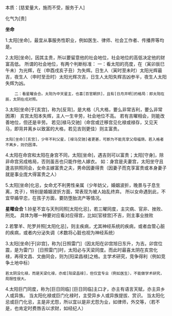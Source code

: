 本质：[慈爱量大，施而不受，服务于人]

化气为[贵]

**坐命**

1.太阳[坐命]，最宜从事服务性职业，例如医生、律师、社会工作者、传播界等均是。

2.太阳[坐命]，因其主贵，所以要留意他的社会地位，社会地位的高低决定他的财富高低。
    所谓的社会地位，有两个判断标准：
        一：看太阳的亮度，在（寅卯辰巳午未）为光辉，在（申酉戌亥子丑）为失辉。日生人（寅时至未时）太阳光辉最吉，夜生人（申时至丑时）太阳光辉次吉，日生人太阳失辉吉凶参半，夜生人太阳失辉为凶。

        二：看星曜会合。太阳为中天星主，也喜[百官朝拱]，且有[日月并明]的格局：即太阳在辰，太阴在戌对照。

3.太阳[坐命]于[亥宫]，称为[反背]，是大格（凡大格，要么非常吉利，要么非常困滞）
    亥宫太阳本失辉，主人一生辛劳，社会地位不高。
    若有吉曜相会，则能改善地位，但还是辛劳。
    若见[禄马交驰]（命宫或迁移宫见化禄或禄存，又见天马，即背井离乡以致富的大格，若见吉则更佳）则主富贵。
    
    太阳[坐命][亥宫]，少年不利父星，[禄马交驰]者更甚，可断为不能克享父母福荫，若入格者不离乡，则仍困滞。


4.太阳在命宫和太阳在身宫不同，太阳[坐命]，遇吉则可以富贵；太阳[守身]，除非命宫另成格局，否则虽吉也只能作他人嫁衣。
    如：身宫是夫妻宫，太阳坐守且逢吉拱照同会，女命主嫁富贵之夫，男命因妻得贵（因妻子而克享富贵或本身妻子就是事业庞大得富贵之人）

5.太阳[坐命]化忌，女命尤不利男性亲属（少年妨父，婚姻波折，晚景与子息生离，克子），特别是婚姻波折方面，常表现为被人始乱终弃。
    所以女命遇到此，不宜早婚早恋，在孩子方面，要防堕胎流产等情况。

**星曜会合**
1.铃星不宜与天刑同照[太阳化忌]，若三曜同度，主灾病、官非、挫败、刑克。
    具体为哪一种要对应看对应得宫，比如[官禄宫]不吉，则主事业挫败

2.若擎羊、陀罗并照[太阳化忌]，则主疾病，尤其神经系统的疾病，或者血管心脏的疾病，或者内分泌失调（术数将心脏也视为神经系统）

3.太阳[坐命]于[卯宫]，称为[日照雷门]（因太阳在卯宫旭日东升，为吉。卯宫位震，是为雷门）
    [日照雷门]时，太阳必与天梁同度。而此时最喜太阴在亥宫化禄，再得文昌、文曲同会，则为[阳梁昌禄]之格。主学术研究，竞争得利（例如竞争土地中标）

    若太阴没化禄，而是天梁化禄，亦成[阳梁昌禄]，但仅宜专业（例如医生），不能做学术研究，局限性很大。

4.太阳巨门同度，称为[巨日同临]
    [巨日同临]主口才，亦主有语言天赋，亦主异乡人或异族。
    当太阳化禄或巨门化禄时，主受异乡人或异族提拔、赏识。
    当太阳化忌或巨门化忌，主是非尤怨，所以宜以是非尤怨为业，如律师，外交等，（若不是，也肯定时费唇舌以求财，如经纪人）